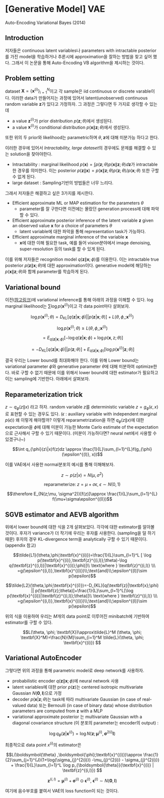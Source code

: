 # [Generative Model] VAE


Auto-Encoding Variational Bayes (2014)

<!--more-->

## Introduction
저자들은 continuous latent variables나 parameters with intractable posterior를 가진 model을 학습하거나 추론시에 approximation을 잘하는 방법을 찾고 싶어 했다. 그래서 이 논문을 통해 Auto-Encoding VB algorithm을 제시하는 것이다.

## Problem setting
dataset $\textbf{X} = \{ \textbf{x}^{(i)} \}_{i=1}^{N}$이고 각 sample은 iid continuous or discrete varable이다. 이러한 data가 만들어지는 과정에 있어서 latent(unobserved) continuous random variable $\textbf{z}$가 있다고 가정하자. 그 과정은 그렇다면 두 가지로 생각할 수 있는데
- a value $\textbf{z}^{(i)}$가 prior distribution $p(\textbf{z};\theta)$에서 생성된다.
- a value $\textbf{x}^{(i)}$가 conditional distribution $p(\textbf{x}\|\textbf{z};\theta)$에서 생성된다.

또한 위의 두 prior와 likelihood는 parametric하며 $\theta, \textbf{z}$에 대해 미분가능 하다고 한다.

이러한 경우에 있어서 *Intractability, large dataset*의 경우에도 문제를 해결할 수 있는 solution을 찾아야한다.
- Intractability : marginal likelihood $p(\textbf{x})=\int p(\textbf{z};\theta) p(\textbf{x}\|\textbf{z};\theta)d\textbf{z}$가 intractable한 경우를 의미한다. 이는 posterior $p(\textbf{z}\|\textbf{x})=p(\textbf{x}\|\textbf{z};\theta)p(\textbf{z};\theta)/p(\textbf{x};\theta)$ 또한 구할 수 없게 된다.
- large dataset : Sampling기반의 방법들은 너무 느리다.

그래서 저자들은 해결하고 싶은 3가지를 제시한다.
- Efficient approximate ML or MAP estimation for the parameters $\theta$
  - parameter를 잘 구한다면 이전에는 몰랐던 generation process에 대해 파악할 수 있다.
- Efficient approximate posterior inference of the latent variable $\textbf{z}$ given an observed value $\textbf{x}$ for a choice of parameters $\theta$
  - latent variable에 대한 파악을 통해 representation task가 가능하다.
- Efficient approximate marginal inference of the variable $\textbf{x}$
  - $\textbf{x}$에 대한 이해 필요한 task, 예를 들어 vision분야에서 image denoising, super-resolution 등의 task를 할 수 있게 된다.

이를 위해 저자들은 recognition model $q(\textbf{z}\|\textbf{x};\phi)$를 이용한다. 이는 intractable true posterior $p(\textbf{z}\|\textbf{x};\theta)$에 대한 approximation이다. generative model에 해당하는 $p(\textbf{x}\|\textbf{z};\theta)$와 함께 parameter를 학습하게 된다.

## Variational bound

이전([참고링크](https://minsoo9506.github.io/blog/VariationalInference/))에 variational inference를 통해 아래의 과정을 이해할 수 있다. log marginal likelihood는 $\sum \log p(\textbf{x}^{(i)})$이고 각 data point마다 살펴보자. 

$$\log p(\textbf{x}^{(i)};\theta)=D_{KL}[q(\textbf{z}|\textbf{x};\phi) || p(\textbf{z}|\textbf{x};\theta)]+L(\theta,\phi,;\textbf{x}^{(i)})$$

$$\log p(\textbf{x}^{(i)}; \theta) \ge L(\theta,\phi,; \textbf{x}^{(i)})$$

$$=E_{q(\textbf{z}|\textbf{x};\phi)}[-\log q(\textbf{z}|\textbf{x};\phi)+\log p(\textbf{x},\text{z};\theta)] $$

$$= -D_{KL}[q(\textbf{z}|\textbf{x};\phi) || p(\textbf{z};\theta)]+E_{q(\textbf{z}|\textbf{x};\phi)}[\log p(\textbf{x}^{(i)}|\textbf{z};\theta)]$$

결국 우리는 Lower bound를 최대화해야 한다. 이를 위해 Lower bound는 variational parameter $\phi$와 generative parameter $\theta$에 대해 미분하여 optimize한다. 바로 구할 수 없기 때문에 이를 위해서 lower bound에 대한 estimator가 필요하고 이는 sampling에 기반한다. 아래에서 살펴보자.

## Reparameterization trick
$z \sim q_{\phi}(z\|x)$ 라고 하자. random variable $z$를 deterministic variable $z=g_{\phi}(\epsilon, x)$로 표현할 수 있는 경우도 있다. ($\epsilon$ : auxiliary variable with independent marginal $p(\epsilon)$) 왜 이렇게 해야할까? 이렇게 reparametrization을 하면 $q_{\phi}(z\|x)$에 대한 expectation을 $\phi$에 대해 미분이 가능한 Monte Carlo estimate of the expectation으로 근사해서 구할 수 있기 때문이다. (미분이 가능하다면? neural net에서 사용할 수 있겠구나~)

$$\int  q_{\phi}(z\|x)f(z)dz  \approx \frac{1}{L}\sum_{l=1}^{L}f(g_{\phi}(\epsilon^{(l)}, x))$$

이를 VAE에서 사용한 normal분포의 예시를 통해 이해해보자.

$$z\sim p(z|x)=N(\mu, \sigma^2)$$

$$\text{reparameterize:}\;z=\mu+\sigma\epsilon,\; \epsilon\sim N(0,1)$$

$$\therefore E_{N(z;\mu, \sigma^2)}[f(z)]\approx \frac{1}{L}\sum_{l=1}^{L} f(\mu+\sigma\epsilon^{(l)})$$

## SGVB estimator and AEVB algorithm
위에서 lower bound에 대한 식을 2개 살펴보았다. 각각에 대한 estimator를 알아볼 것이다. 후자가 variance가 더 작기에 우리는 후자를 사용한다. (sampling을 덜 하기 때문) 후자의 경우 KL-divergence term을 analytically 구할 수 있기 때문이다. (appendix 참고)

$$\tilde{L1}(\theta,\phi;\textbf{x}^{(i)})=\frac{1}{L}\sum_{l=1}^L [ \log p(\textbf{x}^{(i)},\textbf{z}^{(i,l)};\theta)-\log q(\textbf{z}^{(i,l)}|\textbf{x}^{(i)};\phi)]\\ \text{where } \textbf{z}^{(i,l)} \\\ =g(\epsilon^{(i,l)},\textbf{x}^{(i)})\\;\text{and}\\;\epsilon^{(l)}\sim p(\epsilon)$$

$$\tilde{L2}(\theta,\phi;\textbf{x}^{(i)})=-D_{KL}[q(\textbf{z}|\textbf{x};\phi) || p(\textbf{z};\theta)]+\frac{1}{L}\sum_{l=1}^L[\log p(\textbf{x}^{(i)}|\textbf{z}^{(i,l)};\theta)]\\ \text{where } \textbf{z}^{(i,l)} \\\ =g(\epsilon^{(i,l)},\textbf{x}^{(i)})\\;\text{and}\\;\epsilon^{(l)}\sim p(\epsilon)$$

위의 식을 이용하여 우리는 $M$개의 data point로 이루어진 minibatch에 기반하여 estimator를 구할 수 있다.

$$L(\theta, \phi; \textbf{X})\approx\tilde{L}^M (\theta, \phi; \textbf{X}^M)=\frac{N}{M}\sum_{i=1}^M \tilde{L}(\theta, \phi; \textbf{x}^{(i)}) $$

## Variational AutoEncoder
그렇다면 위의 과정을 통해 parametric model로 deep network를 사용하자.
- probabilistic encoder $q(\textbf{z}\|\textbf{x};\phi)$에 neural network 사용
- latent variables에 대한 prior $p(\textbf{z})$는 centered isotropic multivariate Gaussian $N(\textbf{0}, \textbf{I})$으로 가정
- decoder $p(\textbf{x}|\textbf{z};\theta)$는 task에 따라 multivariate
Gaussian (in case of real-valued data) 또는 Bernoulli (in case of binary data) whose distribution parameters are computed from $\textbf{z}$ with a MLP
- variational approximate posterior 는 multivariate Gaussian with a diagonal covariance structure (이 분포의 parameter는 encoder의 output) :

$$\log q_{\phi}(\textbf{z}|\textbf{x}^{(i)}) = \log N(\textbf{z};\boldsymbol{\mu}^{(i)},\boldsymbol{\sigma}^{2(i)}\textbf{I})$$

최종적으로 data point $x^{(i)}$의 estimator은

$$L(\boldsymbol{\theta} ,\boldsymbol{\phi};\textbf{x}^{(i)})\approx \frac{1}{2}\sum_{j=1}^{J}(1+\log(\sigma_{j}^{2(i)}) -\mu_{j}^{2(i)} - \sigma_{j}^{2(i)}) + \frac{1}{L}\sum_{l=1}^L \log p_{\boldsymbol{\theta}}(\textbf{x}^{(i)} | \textbf{z}^{(i,l)}) $$

$$ \textbf{z}^{(i,l)} = \boldsymbol{\mu}^{(i)}+\boldsymbol{\sigma}^{(i)} \odot \boldsymbol{\epsilon}^{(l)},\; \boldsymbol{\epsilon}^{(l)} \sim N(\textbf{0},\textbf{I})$$

여기에 음수부호를 붙여서 VAE의 loss function이 되는 것이다.
